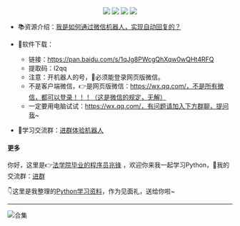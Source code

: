 <div align="center">
    <a href="https://github.com/zhaofeng092/python_auto_office"> <img src="https://badgen.net/badge/Github/%E7%A8%8B%E5%BA%8F%E5%91%98?icon=github&color=red"></a>
    <a href="http://t.cn/A6Gkrbzw"> <img src="https://badgen.net/badge/follow/%E5%85%AC%E4%BC%97%E5%8F%B7?icon=rss&color=green"></a>
    <a href="https://space.bilibili.com/259649365"> <img src="https://badgen.net/badge/pick/B%E7%AB%99?icon=dependabot&color=blue"></a>
    <a href="https://mp.weixin.qq.com/s/CadAaJUTUlXmTxJAjFUfPQ"> <img src="https://badgen.net/badge/join/%E4%BA%A4%E6%B5%81%E7%BE%A4?icon=atom&color=yellow"></a>
</div>



- 📚资源介绍：[我是如何通过微信机器人，实现自动回复的？](https://www.bilibili.com/video/BV1Q64y1Z7TB)
- 🚀软件下载：

  - 链接：https://pan.baidu.com/s/1qJg8PWcgQhXqw0wQHt4RFQ 
  - 提取码：l2qq 
  - 注意：开机器人的号，🌈必须能登录网页版微信。
  - 不是客户端微信，👉是网页版微信：https://wx.qq.com/，不是所有微信，都可以登录！！！（这是微信的规定，无解）
  - 一定要用电脑试试：https://wx.qq.com/，有问题请加入下方群聊，提问我~



- 🚸学习交流群：[进群体验机器人](https://mp.weixin.qq.com/s/oLSUxE1RwTFK5iJFb-jFgQ) 




#### 更多


你好，这里是👉[法学院毕业的程序员兆锋](https://mp.weixin.qq.com/s/UrJ5PkRWYydaajGetUqFYQ) ，欢迎你来我一起学习Python，🚸我的交流群：[进群](https://mp.weixin.qq.com/s/oLSUxE1RwTFK5iJFb-jFgQ) 

👇这里是我整理的[Python学习资料](https://mp.weixin.qq.com/s/2LiIoxPl2SwPHWVxP6UaJQ)，作为见面礼，送给你啦~

------





![合集](https://img-blog.csdnimg.cn/20210303170458567.jpg?x-oss-process=image/watermark,type_ZmFuZ3poZW5naGVpdGk,shadow_10,text_aHR0cHM6Ly9ibG9nLmNzZG4ubmV0L3dlaXhpbl80MjMyMTUxNw==,size_16,color_FFFFFF,t_70#pic_center)